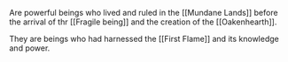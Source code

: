 Are powerful beings who lived and ruled in the [[Mundane Lands]] before the arrival of thr [[Fragile being]] and the creation of the [[Oakenhearth]].

They are beings who had harnessed the [[First Flame]] and its knowledge and power.